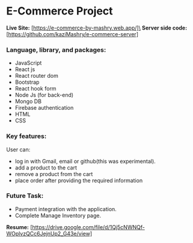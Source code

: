# E-Commerce Project
**Live Site:** [https://e-commerce-by-mashry.web.app/]\
**Server side code:** [https://github.com/kaziMashry/e-commerce-server]

### Language, library, and packages:
- JavaScript
- React js
- React router dom
- Bootstrap
- React hook form
- Node Js (for back-end)
- Mongo DB
- Firebase authentication
- HTML
- CSS

### Key features:
User can:
- log in with Gmail, email or github(this was experimental).
- add a product to the cart 
- remove a product from the cart
- place order after providing the required information

### Future Task:
- Payment integration with the application.
- Complete Manage Inventory page.

**Resume:** [https://drive.google.com/file/d/1Qj5cNWNQf-WOplvzQCc6JejnUp2_G43e/view]
